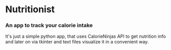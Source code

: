 # Nutritionist

<h3>An app to track your calorie intake</h3>

It's just a simple python app, that uses CalorieNinjas API to get nutrition info
and later on via tkinter and text files visualize it in a convenient way.
